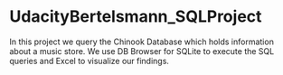# UdacityBertelsmann_SQLProject

In this project we query the Chinook Database which holds information about a music store. We use DB Browser for SQLite to execute the SQL queries and Excel to visualize our findings.
